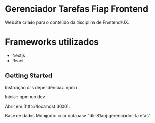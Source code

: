 # Gerenciador Tarefas Fiap Frontend

Website criado para o conteúdo da disciplina de Frontend/UX.

# Frameworks utilizados
- Nextjs
- React

## Getting Started

Instalação das dependências:
npm i

Iniciar:
npm run dev

Abrir em [http://localhost:3000].

Base de dados Mongodb:
criar database "db-81aoj-gerenciador-tarefas"